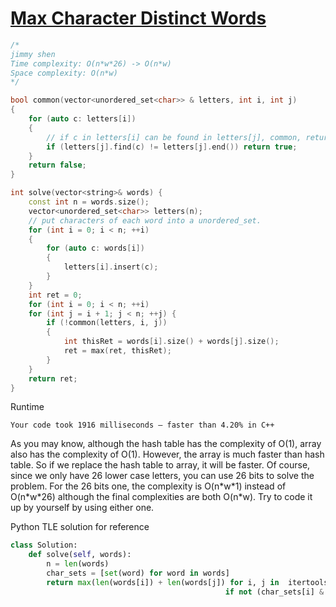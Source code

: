 # [Max Character Distinct Words](https://binarysearch.com/problems/Max-Character-Distinct-Words)

```cpp
/*
jimmy shen
Time complexity: O(n*w*26) -> O(n*w)
Space complexity: O(n*w)
*/

bool common(vector<unordered_set<char>> & letters, int i, int j)
{
    for (auto c: letters[i])
    {
        // if c in letters[i] can be found in letters[j], common, return true
        if (letters[j].find(c) != letters[j].end()) return true; 
    }
    return false;
}

int solve(vector<string>& words) {
    const int n = words.size();
    vector<unordered_set<char>> letters(n);
    // put characters of each word into a unordered_set.
    for (int i = 0; i < n; ++i) 
    {
        for (auto c: words[i])
        {
            letters[i].insert(c);
        } 
    }
    int ret = 0;
    for (int i = 0; i < n; ++i)
    for (int j = i + 1; j < n; ++j) {
        if (!common(letters, i, j))
        {
            int thisRet = words[i].size() + words[j].size();
            ret = max(ret, thisRet);
        }
    }
    return ret;
}
```

Runtime
```
Your code took 1916 milliseconds — faster than 4.20% in C++
```

As you may know, although the hash table has the complexity of O(1), array also has the 
complexity of O(1). However, the array is much faster than hash table.
So if we replace the hash table to array, it will be faster.
Of course, since we only have 26 lower case letters, you can use 26 bits to solve the problem.
For the 26 bits one, the complexity is O(n\*w\*1) instead of O(n\*w\*26) although the final complexities 
are both O(n\*w). Try to code it up by yourself by using either one.

Python TLE solution for reference
```python
class Solution:
    def solve(self, words):
        n = len(words)
        char_sets = [set(word) for word in words]
        return max(len(words[i]) + len(words[j]) for i, j in  itertools.combinations(range(n), 2)
                                                if not (char_sets[i] & char_sets[j]))
```


